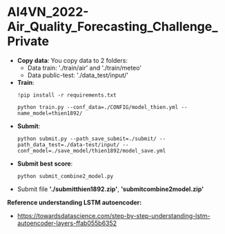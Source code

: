 # AI4VN_2022-Air_Quality_Forecasting_Challenge_Private

- **Copy data**: You copy data to 2 folders:
    - Data train: './train/air' and './train/meteo'
    - Data public-test: './data_test/input/'
- **Train**:
    ```
    !pip install -r requirements.txt
    ```
    ```
    python train.py --conf_data=./CONFIG/model_thien.yml --name_model=thien1892/
    ```
- **Submit**:
    ```
    python submit.py --path_save_submit=./submit/ --path_data_test=./data-test/input/ --conf_model=./save_model/thien1892/model_save.yml
    ```
- **Submit best score**:
    ```
    python submit_combine2_model.py
    ```
- Submit file **'./submitthien1892.zip'**, **'submitcombine2model.zip'**

**Reference understanding LSTM autoencoder:**
- https://towardsdatascience.com/step-by-step-understanding-lstm-autoencoder-layers-ffab055b6352